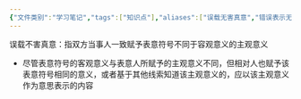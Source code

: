```yaml
---
{"文件类别":"学习笔记","tags":["知识点"],"aliases":["误载无害真意","错误表示无害"],"dg-publish":true,"permalink":"/学习笔记studyup/知识点cheese/误载不害真意/","dgPassFrontmatter":true,"noteIcon":"","created":"2024-07-16T13:18:50.818+08:00","updated":"2024-10-17T17:28:48.857+08:00"}
---
```


误载不害真意：指双方当事人一致赋予表意符号不同于容观意义的主观意义
- 尽管表意符号的客观意义与表意人所赋予的主观意义不同，但相对人也赋予该表意符号相同的意义，或者基于其他线索知道该主观意义的，应以该主观意义作为意思表示的内容